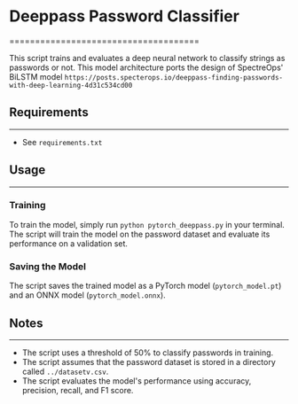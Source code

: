 # Deeppass Password Classifier
=====================================

This script trains and evaluates a deep neural network to classify strings as passwords or not. This model architecture ports the design of SpectreOps' BiLSTM model `https://posts.specterops.io/deeppass-finding-passwords-with-deep-learning-4d31c534cd00`

## Requirements
------------

* See `requirements.txt`

## Usage
-----

### Training

To train the model, simply run `python pytorch_deeppass.py` in your terminal. The script will train the model on the password dataset and evaluate its performance on a validation set.

### Saving the Model

The script saves the trained model as a PyTorch model (`pytorch_model.pt`) and an ONNX model (`pytorch_model.onnx`).

## Notes
----

* The script uses a threshold of 50% to classify passwords in training.
* The script assumes that the password dataset is stored in a directory called `../datasetv.csv`.
* The script evaluates the model's performance using accuracy, precision, recall, and F1 score.
